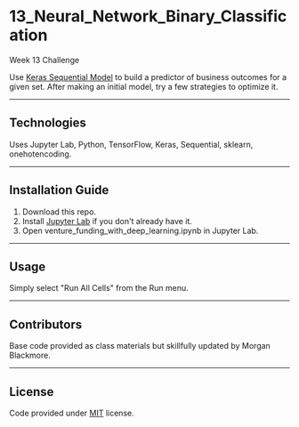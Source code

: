 # 13_Neural_Network_Binary_Classification

Week 13 Challenge

Use [Keras Sequential Model](https://keras.io/guides/sequential_model/) to build a predictor of business outcomes for a given set. After making an initial model, try a few strategies to optimize it. 

---

## Technologies  
Uses Jupyter Lab, Python, TensorFlow, Keras, Sequential, sklearn, onehotencoding.  

---  

## Installation Guide  
1. Download this repo.  
2. Install [Jupyter Lab](https://jupyterlab.readthedocs.io/en/stable/getting_started/installation.html) if you don't already have it.  
3. Open venture_funding_with_deep_learning.ipynb in Jupyter Lab.  

---  

## Usage  
Simply select "Run All Cells" from the Run menu.  

---  

## Contributors  
Base code provided as class materials but skillfully updated by Morgan Blackmore.  

---  

## License  
Code provided under [MIT](https://mit-license.org/) license.
